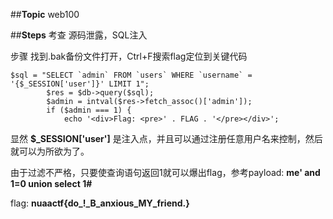 ##**Topic** 
web100

##**Steps**
考查 源码泄露，SQL注入

步骤 找到.bak备份文件打开，Ctrl+F搜索flag定位到关键代码

```
$sql = "SELECT `admin` FROM `users` WHERE `username` = '{$_SESSION['user']}' LIMIT 1";
        $res = $db->query($sql);
        $admin = intval($res->fetch_assoc()['admin']);
        if ($admin === 1) {
            echo '<div>Flag: <pre>' . FLAG . '</pre></div>';
```

显然 **$_SESSION['user']** 是注入点，并且可以通过注册任意用户名来控制，然后就可以为所欲为了。 

由于过滤不严格，只要使查询语句返回1就可以爆出flag，参考payload: **me' and 1=0 union select 1#**

flag: **nuaactf{do_!_B_anxious_MY_friend.}**
